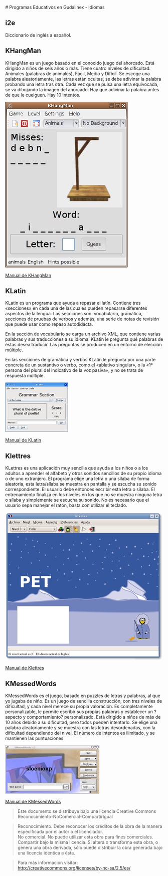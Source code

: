 \# Programas Educativos en Gudalinex - Idiomas

## i2e

Diccionario de inglés a español.  

## KHangMan

KHangMan es un juego basado en el conocido juego del ahorcado. Está dirigido a niños de seis años o más. Tiene cuatro niveles de dificultad: Animales (palabras de animales), Fácil, Medio y Difícil. Se escoge una palabra aleatoriamente, las letras están ocultas, se debe adivinar la palabra probando una letra tras otra. Cada vez que se pulsa una letra equivocada, se va dibujando la imagen del ahorcado. Hay que adivinar la palabra antes de que le cuelguen. Hay 10 intentos.  
  
![khamgman](../img/khangman.png "khamgman")  
  
[Manual de KHangMan](http://docs.kde.org/stable/es/kdeedu/khangman/introduction.html)  
  
## KLatin

KLatin es un programa que ayuda a repasar el latín. Contiene tres «secciones» en cada una de las cuales pueden repasarse diferentes aspectos de la lengua. Las secciones son: vocabulario, gramática, secciones de pruebas de verbos y además, una serie de notas de revisión que puede usar como repaso autodidacta.

En la sección de vocabulario se carga un archivo XML, que contiene varias palabras y sus traducciones a su idioma. KLatin le pregunta qué palabras de éstas desea traducir. Las preguntas se producen en un entorno de elección múltiple.

En las secciones de gramática y verbos KLatin le pregunta por una parte concreta de un sustantivo o verbo, como el «ablativo singular», o la «1ª persona del plural del indicativo de la voz pasiva», y no se trata de respuesta múltiple.

![klatin](../img/66562-KLatin-mini-1349.jpg "klatin")  

[Manual de KLatin](http://docs.kde.org/stable/es/kdeedu/klatin/index.html)

## Klettres

KLettres es una aplicación muy sencilla que ayuda a los niños o a los adultos a aprender el alfabeto y otros sonidos sencillos de su propio idioma o de uno extranjero. El programa elige una letra o una sílaba de forma aleatoria, esta letra/sílaba se muestra en pantalla y se escucha su sonido correspondiente. El usuario debe entonces escribir esta letra o sílaba. El entrenamiento finaliza en los niveles en los que no se muestra ninguna letra o sílaba y simplemente se escucha su sonido. No es necesario que el usuario sepa manejar el ratón, basta con utilizar el teclado.

![klettres](../img/klettres.png "klettres")  
  
[Manual de Klettres](http://docs.kde.org/development/es/kdeedu/klettres/index.html)  
  
## KMessedWords

KMessedWords es el juego, basado en puzzles de letras y palabras, al que yo jugaba de niño. Es un juego de sencilla construcción, con tres niveles de dificultad, y cada nivel merece su propia valoración. Es completamente personalizable, le permite escribir sus propias palabras y establecer un ?aspecto y comportamiento? personalizado. Está dirigido a niños de más de 10 años debido a su dificultad, pero todos pueden intentarlo. Se elige una palabra aleatoriamente y se muestra con las letras desordenadas, con la dificultad dependiendo del nivel. El número de intentos es ilimitado, y se mantienen las puntuaciones.  
  
![kmw](../img/kmw_thumb.png "kmw")  
  
[Manual de KMessedWords](http://docs.kde.org/development/es/kdeedu/kmessedwords/index.html)  
  
  
> Este documento se distribuye bajo una licencia Creative Commons Reconocimiento-NoComercial-CompartirIgual  
  
> Reconocimiento. Debe reconocer los créditos de la obra de la manera especificada por el autor o el licenciador.  
> No comercial. No puede utilizar esta obra para fines comerciales.  
> Compartir bajo la misma licencia. Si altera o transforma esta obra, o genera una obra derivada, sólo puede distribuir la obra generada bajo una licencia idéntica a ésta.  
  
  
> Para más información visitar: http://creativecommons.org/licenses/by-nc-sa/2.5/es/